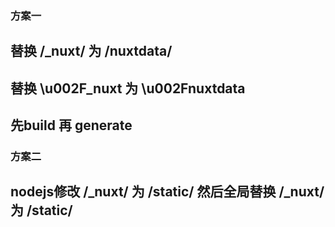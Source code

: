 ### 方案一

## 替换 /_nuxt/ 为 /nuxtdata/
## 替换 \u002F_nuxt 为 \u002Fnuxtdata

## 先build 再 generate

### 方案二
## nodejs修改 /_nuxt/ 为 /static/ 然后全局替换 /_nuxt/ 为 /static/